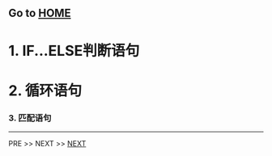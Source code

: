 Go to [ HOME ](../../scala-learning.md)
---

<h1>1. IF...ELSE判断语句 </h1>




<h1>2. 循环语句 </h1>

<h3>3. 匹配语句 </h3>



---
PRE >> [](../part1/part.md)
NEXT >> [NEXT](../part3/part.md)
